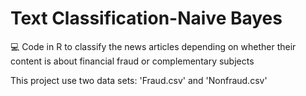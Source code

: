 # Text Classification-Naive Bayes
:computer: Code in R to classify the news articles depending on whether their content is about financial fraud or complementary subjects

This project use two data sets: 'Fraud.csv' and 'Nonfraud.csv' 
